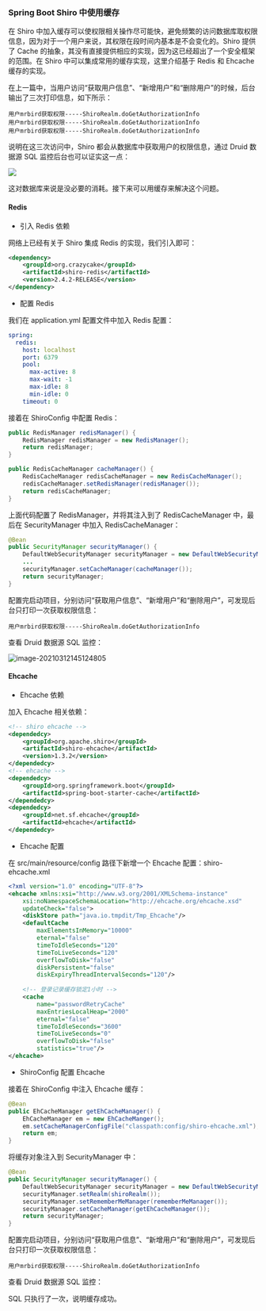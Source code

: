 ### Spring Boot Shiro 中使用缓存

在 Shiro 中加入缓存可以使权限相关操作尽可能快，避免频繁的访问数据库取权限信息，因为对于一个用户来说，其权限在段时间内基本是不会变化的。Shiro 提供了 Cache 的抽象，其没有直接提供相应的实现，因为这已经超出了一个安全框架的范围。在 Shiro 中可以集成常用的缓存实现，这里介绍基于 Redis 和 Ehcache 缓存的实现。

在上一篇中，当用户访问“获取用户信息”、“新增用户”和“删除用户”的时候，后台输出了三次打印信息，如下所示：

```shell
用户mrbird获取权限-----ShiroRealm.doGetAuthorizationInfo
用户mrbird获取权限-----ShiroRealm.doGetAuthorizationInfo
用户mrbird获取权限-----ShiroRealm.doGetAuthorizationInfo
```

说明在这三次访问中，Shiro 都会从数据库中获取用户的权限信息，通过 Druid 数据源 SQL 监控后台也可以证实这一点：

![](http://image.berlin4h.top/images/2021/03/12/20210312102600.png)

这对数据库来说是没必要的消耗。接下来可以用缓存来解决这个问题。

#### Redis

- 引入 Redis 依赖

网络上已经有关于 Shiro 集成 Redis 的实现，我们引入即可：

```xml
<dependency>
    <groupId>org.crazycake</groupId>
    <artifactId>shiro-redis</artifactId>
    <version>2.4.2-RELEASE</version>
</dependency>
```

- 配置 Redis

我们在 application.yml 配置文件中加入 Redis 配置：

```yml
spring:
  redis:
    host: localhost
    port: 6379
    pool:
      max-active: 8
      max-wait: -1
      max-idle: 8
      min-idle: 0
    timeout: 0
```

接着在 ShiroConfig 中配置 Redis：

```java
public RedisManager redisManager() {
    RedisManager redisManager = new RedisManager();
    return redisManager;
}

public RedisCacheManager cacheManager() {
    RedisCacheManager redisCacheManager = new RedisCacheManager();
    redisCacheManager.setRedisManager(redisManager());
    return redisCacheManager;
}
```

上面代码配置了 RedisManager，并将其注入到了 RedisCacheManager 中，最后在 SecurityManager 中加入 RedisCacheManager：

```java
@Bean
public SecurityManager securityManager() {
    DefaultWebSecurityManager securityManager = new DefaultWebSecurityManager();
    ...
    securityManager.setCacheManager(cacheManager());
    return securityManager;
}
```

配置完启动项目，分别访问“获取用户信息”、“新增用户”和“删除用户”，可发现后台只打印一次获取权限信息：

```shell
用户mrbird获取权限-----ShiroRealm.doGetAuthorizationInfo
```

查看 Druid 数据源 SQL 监控：

![image-20210312145124805](C:\Users\My\AppData\Roaming\Typora\typora-user-images\image-20210312145124805.png)

#### Ehcache

- Ehcache 依赖

加入 Ehcache 相关依赖：

```xml
<!-- shiro ehcache -->
<dependedcy>
    <groupId>org.apache.shiro</groupId>
    <artifactId>shiro-ehcache</artifactId>
    <version>1.3.2</version>
</dependedcy>
<!-- ehcache -->
<dependedcy>
    <groupId>org.springframework.boot</groupId>
    <artifactId>spring-boot-starter-cache</artifactId>
</dependedcy>
<dependedcy>
    <groupId>net.sf.ehcache</groupId>
    <artifactId>ehcache</artifactId>
</dependedcy>
```

- Ehcache 配置

在 src/main/resource/config 路径下新增一个 Ehcache 配置：shiro-ehcache.xml

```xml
<?xml version="1.0" encoding="UTF-8"?>
<ehcache xmlns:xsi="http://www.w3.org/2001/XMLSchema-instance"
    xsi:noNamespaceSchemaLocation="http://ehcache.org/ehcache.xsd"
    updateCheck="false">
    <diskStore path="java.io.tmpdit/Tmp_Ehcache"/>
    <defaultCache
        maxElementsInMemory="10000"
        eternal="false"
        timeToIdleSeconds="120"
        timeToLiveSeconds="120"
        overflowToDisk="false"
        diskPersistent="false"
        diskExpiryThreadIntervalSeconds="120"/>
    
    <!-- 登录记录缓存锁定1小时 -->
    <cache
        name="passwordRetryCache"
        maxEntriesLocalHeap="2000"
        eternal="false"
        timeToIdleSeconds="3600"
        timeToLiveSeconds="0"
        overflowToDisk="false"
        statistics="true"/>
</ehcache>
```

- ShiroConfig 配置 Ehcache

接着在 ShiroConfig 中注入 Ehcache 缓存：

```java
@Bean
public EhCacheManager getEhCacheManager() {
    EhCacheManager em = new EhCacheManger();
    em.setCacheManagerConfigFile("classpath:config/shiro-ehcache.xml");
    return em;
}
```

将缓存对象注入到 SecurityManager 中：

```java
@Bean
public SecurityManager securityManager() {
    DefaultWebSecurityManager securityManager = new DefaultWebSecurityManager();
    securityManager.setRealm(shiroRealm());
    securityManager.setRememberMeManager(rememberMeManager());
    securityManager.setCacheManager(getEhCacheManager());
    return securityManager;
}
```

配置完启动项目，分别访问“获取用户信息”、“新增用户”和“删除用户”，可发现后台只打印一次获取权限信息：

```shell
用户mrbird获取权限-----ShiroRealm.doGetAuthorizationInfo
```

查看 Druid 数据源 SQL 监控：



SQL 只执行了一次，说明缓存成功。